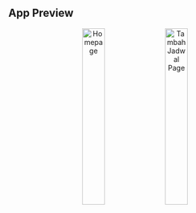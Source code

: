 ## App Preview

<div align="center">
  <img src="https://github.com/user-attachments/assets/ae452218-d64e-4123-a665-d428ebd47cd1" alt="Homepage" width="30%" style="margin-right: 10px;">
  <img src="https://github.com/user-attachments/assets/44fa3ba9-ec1f-47dd-b2d2-17bc20aad4c0" alt="Tambah Jadwal Page" width="30%">
</div>
